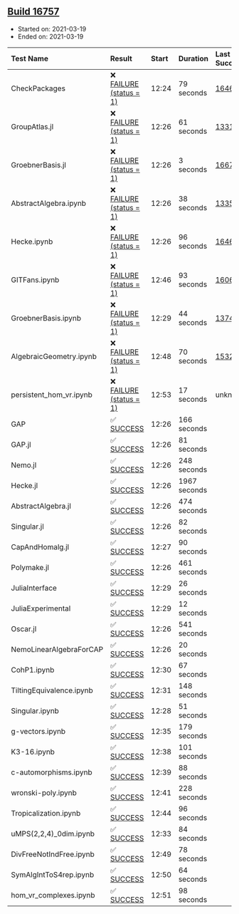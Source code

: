 ## [Build 16757](https://oscarci.mathematik.uni-kl.de/job/oscar/16757/)

* Started on: 2021-03-19
* Ended on: 2021-03-19

| Test Name    | Result | Start | Duration | Last Success | First Failure |
|:-------------|:-------|:------|:---------|:-------------|:--------------|
| CheckPackages | ❌ [FAILURE (status = 1)](https://oscarci.mathematik.uni-kl.de/job/oscar/16757/artifact/logs/build-16757/CheckPackages.log) | 12:24 | 79 seconds | [16463](https://oscarci.mathematik.uni-kl.de/job/oscar/16463/) | [16464](https://oscarci.mathematik.uni-kl.de/job/oscar/16464/) |
| GroupAtlas.jl | ❌ [FAILURE (status = 1)](https://oscarci.mathematik.uni-kl.de/job/oscar/16757/artifact/logs/build-16757/GroupAtlas.jl.log) | 12:26 | 61 seconds | [13311](https://oscarci.mathematik.uni-kl.de/job/oscar/13311/) | [13312](https://oscarci.mathematik.uni-kl.de/job/oscar/13312/) |
| GroebnerBasis.jl | ❌ [FAILURE (status = 1)](https://oscarci.mathematik.uni-kl.de/job/oscar/16757/artifact/logs/build-16757/GroebnerBasis.jl.log) | 12:26 | 3 seconds | [16676](https://oscarci.mathematik.uni-kl.de/job/oscar/16676/) | [16677](https://oscarci.mathematik.uni-kl.de/job/oscar/16677/) |
| AbstractAlgebra.ipynb | ❌ [FAILURE (status = 1)](https://oscarci.mathematik.uni-kl.de/job/oscar/16757/artifact/logs/build-16757/AbstractAlgebra.ipynb.log) | 12:26 | 38 seconds | [13355](https://oscarci.mathematik.uni-kl.de/job/oscar/13355/) | [13356](https://oscarci.mathematik.uni-kl.de/job/oscar/13356/) |
| Hecke.ipynb | ❌ [FAILURE (status = 1)](https://oscarci.mathematik.uni-kl.de/job/oscar/16757/artifact/logs/build-16757/Hecke.ipynb.log) | 12:26 | 96 seconds | [16463](https://oscarci.mathematik.uni-kl.de/job/oscar/16463/) | [16464](https://oscarci.mathematik.uni-kl.de/job/oscar/16464/) |
| GITFans.ipynb | ❌ [FAILURE (status = 1)](https://oscarci.mathematik.uni-kl.de/job/oscar/16757/artifact/logs/build-16757/GITFans.ipynb.log) | 12:46 | 93 seconds | [16068](https://oscarci.mathematik.uni-kl.de/job/oscar/16068/) | [16069](https://oscarci.mathematik.uni-kl.de/job/oscar/16069/) |
| GroebnerBasis.ipynb | ❌ [FAILURE (status = 1)](https://oscarci.mathematik.uni-kl.de/job/oscar/16757/artifact/logs/build-16757/GroebnerBasis.ipynb.log) | 12:29 | 44 seconds | [13748](https://oscarci.mathematik.uni-kl.de/job/oscar/13748/) | [13749](https://oscarci.mathematik.uni-kl.de/job/oscar/13749/) |
| AlgebraicGeometry.ipynb | ❌ [FAILURE (status = 1)](https://oscarci.mathematik.uni-kl.de/job/oscar/16757/artifact/logs/build-16757/AlgebraicGeometry.ipynb.log) | 12:48 | 70 seconds | [15322](https://oscarci.mathematik.uni-kl.de/job/oscar/15322/) | [15323](https://oscarci.mathematik.uni-kl.de/job/oscar/15323/) |
| persistent_hom_vr.ipynb | ❌ [FAILURE (status = 1)](https://oscarci.mathematik.uni-kl.de/job/oscar/16757/artifact/logs/build-16757/persistent_hom_vr.ipynb.log) | 12:53 | 17 seconds | unknown | unknown |
| GAP | ✅ [SUCCESS](https://oscarci.mathematik.uni-kl.de/job/oscar/16757/artifact/logs/build-16757/GAP.log) | 12:26 | 166 seconds |  |  |
| GAP.jl | ✅ [SUCCESS](https://oscarci.mathematik.uni-kl.de/job/oscar/16757/artifact/logs/build-16757/GAP.jl.log) | 12:26 | 81 seconds |  |  |
| Nemo.jl | ✅ [SUCCESS](https://oscarci.mathematik.uni-kl.de/job/oscar/16757/artifact/logs/build-16757/Nemo.jl.log) | 12:26 | 248 seconds |  |  |
| Hecke.jl | ✅ [SUCCESS](https://oscarci.mathematik.uni-kl.de/job/oscar/16757/artifact/logs/build-16757/Hecke.jl.log) | 12:26 | 1967 seconds |  |  |
| AbstractAlgebra.jl | ✅ [SUCCESS](https://oscarci.mathematik.uni-kl.de/job/oscar/16757/artifact/logs/build-16757/AbstractAlgebra.jl.log) | 12:26 | 474 seconds |  |  |
| Singular.jl | ✅ [SUCCESS](https://oscarci.mathematik.uni-kl.de/job/oscar/16757/artifact/logs/build-16757/Singular.jl.log) | 12:26 | 82 seconds |  |  |
| CapAndHomalg.jl | ✅ [SUCCESS](https://oscarci.mathematik.uni-kl.de/job/oscar/16757/artifact/logs/build-16757/CapAndHomalg.jl.log) | 12:27 | 90 seconds |  |  |
| Polymake.jl | ✅ [SUCCESS](https://oscarci.mathematik.uni-kl.de/job/oscar/16757/artifact/logs/build-16757/Polymake.jl.log) | 12:26 | 461 seconds |  |  |
| JuliaInterface | ✅ [SUCCESS](https://oscarci.mathematik.uni-kl.de/job/oscar/16757/artifact/logs/build-16757/JuliaInterface.log) | 12:29 | 26 seconds |  |  |
| JuliaExperimental | ✅ [SUCCESS](https://oscarci.mathematik.uni-kl.de/job/oscar/16757/artifact/logs/build-16757/JuliaExperimental.log) | 12:29 | 12 seconds |  |  |
| Oscar.jl | ✅ [SUCCESS](https://oscarci.mathematik.uni-kl.de/job/oscar/16757/artifact/logs/build-16757/Oscar.jl.log) | 12:26 | 541 seconds |  |  |
| NemoLinearAlgebraForCAP | ✅ [SUCCESS](https://oscarci.mathematik.uni-kl.de/job/oscar/16757/artifact/logs/build-16757/NemoLinearAlgebraForCAP.log) | 12:26 | 20 seconds |  |  |
| CohP1.ipynb | ✅ [SUCCESS](https://oscarci.mathematik.uni-kl.de/job/oscar/16757/artifact/logs/build-16757/CohP1.ipynb.log) | 12:30 | 67 seconds |  |  |
| TiltingEquivalence.ipynb | ✅ [SUCCESS](https://oscarci.mathematik.uni-kl.de/job/oscar/16757/artifact/logs/build-16757/TiltingEquivalence.ipynb.log) | 12:31 | 148 seconds |  |  |
| Singular.ipynb | ✅ [SUCCESS](https://oscarci.mathematik.uni-kl.de/job/oscar/16757/artifact/logs/build-16757/Singular.ipynb.log) | 12:28 | 51 seconds |  |  |
| g-vectors.ipynb | ✅ [SUCCESS](https://oscarci.mathematik.uni-kl.de/job/oscar/16757/artifact/logs/build-16757/g-vectors.ipynb.log) | 12:35 | 179 seconds |  |  |
| K3-16.ipynb | ✅ [SUCCESS](https://oscarci.mathematik.uni-kl.de/job/oscar/16757/artifact/logs/build-16757/K3-16.ipynb.log) | 12:38 | 101 seconds |  |  |
| c-automorphisms.ipynb | ✅ [SUCCESS](https://oscarci.mathematik.uni-kl.de/job/oscar/16757/artifact/logs/build-16757/c-automorphisms.ipynb.log) | 12:39 | 88 seconds |  |  |
| wronski-poly.ipynb | ✅ [SUCCESS](https://oscarci.mathematik.uni-kl.de/job/oscar/16757/artifact/logs/build-16757/wronski-poly.ipynb.log) | 12:41 | 228 seconds |  |  |
| Tropicalization.ipynb | ✅ [SUCCESS](https://oscarci.mathematik.uni-kl.de/job/oscar/16757/artifact/logs/build-16757/Tropicalization.ipynb.log) | 12:44 | 96 seconds |  |  |
| uMPS(2,2,4)_0dim.ipynb | ✅ [SUCCESS](https://oscarci.mathematik.uni-kl.de/job/oscar/16757/artifact/logs/build-16757/uMPS-2-2-4-_0dim.ipynb.log) | 12:33 | 84 seconds |  |  |
| DivFreeNotIndFree.ipynb | ✅ [SUCCESS](https://oscarci.mathematik.uni-kl.de/job/oscar/16757/artifact/logs/build-16757/DivFreeNotIndFree.ipynb.log) | 12:49 | 78 seconds |  |  |
| SymAlgIntToS4rep.ipynb | ✅ [SUCCESS](https://oscarci.mathematik.uni-kl.de/job/oscar/16757/artifact/logs/build-16757/SymAlgIntToS4rep.ipynb.log) | 12:50 | 64 seconds |  |  |
| hom_vr_complexes.ipynb | ✅ [SUCCESS](https://oscarci.mathematik.uni-kl.de/job/oscar/16757/artifact/logs/build-16757/hom_vr_complexes.ipynb.log) | 12:51 | 98 seconds |  |  |
